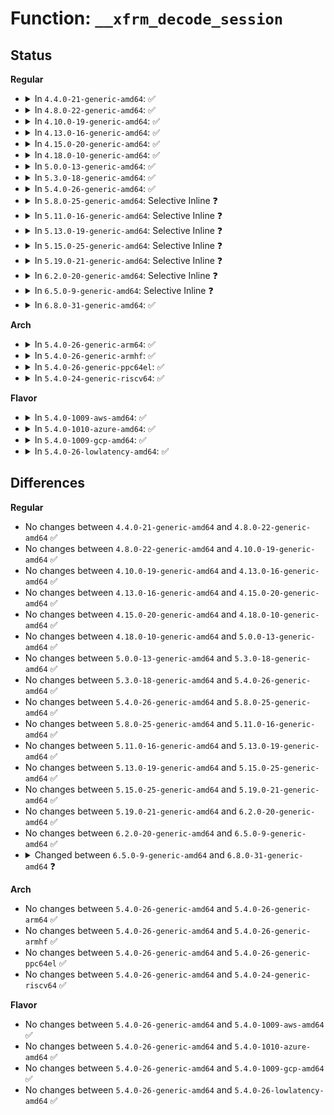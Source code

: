 # Function: <code>__xfrm_decode_session</code>

## Status
<b>Regular</b>
<ul>
<li>
<details>
<summary>In <code>4.4.0-21-generic-amd64</code>: ✅</summary>

```c
int __xfrm_decode_session(struct sk_buff * skb, struct flowi * fl, unsigned int family, int reverse)
```

```json
{
  "name": "__xfrm_decode_session",
  "collision_type": "Unique Global",
  "inline_type": "No",
  "funcs": [
    {
      "addr": 18446744071586910624,
      "name": "__xfrm_decode_session",
      "external": true,
      "loc": "net/xfrm/xfrm_policy.c:2434",
      "file": "net/xfrm/xfrm_policy.c",
      "inline": "seen, unknown",
      "caller_inline": [],
      "caller_func": [
        "net/ipv4/icmp.c:icmp_route_lookup",
        "net/ipv4/icmp.c:icmp_route_lookup",
        "net/ipv4/netfilter.c:ip_route_me_harder",
        "net/xfrm/xfrm_policy.c:xfrm_policy_queue_process",
        "net/xfrm/xfrm_policy.c:xfrm_policy_queue_process",
        "net/xfrm/xfrm_policy.c:__xfrm_route_forward",
        "net/xfrm/xfrm_policy.c:__xfrm_policy_check",
        "net/ipv6/icmp.c:icmpv6_route_lookup",
        "net/ipv6/netfilter.c:ip6_route_me_harder"
      ]
    }
  ],
  "symbols": [
    {
      "addr": 18446744071586910624,
      "name": "__xfrm_decode_session",
      "section": ".text",
      "bind": "STB_GLOBAL",
      "size": 70
    }
  ]
}
```
</details>
</li>
<li>
<details>
<summary>In <code>4.8.0-22-generic-amd64</code>: ✅</summary>

```c
int __xfrm_decode_session(struct sk_buff * skb, struct flowi * fl, unsigned int family, int reverse)
```

```json
{
  "name": "__xfrm_decode_session",
  "collision_type": "Unique Global",
  "inline_type": "No",
  "funcs": [
    {
      "addr": 18446744071587356912,
      "name": "__xfrm_decode_session",
      "external": true,
      "loc": "net/xfrm/xfrm_policy.c:2438",
      "file": "net/xfrm/xfrm_policy.c",
      "inline": "seen, unknown",
      "caller_inline": [],
      "caller_func": [
        "net/ipv4/icmp.c:icmp_route_lookup",
        "net/ipv4/icmp.c:icmp_route_lookup",
        "net/ipv4/netfilter.c:ip_route_me_harder",
        "net/xfrm/xfrm_policy.c:__xfrm_route_forward",
        "net/xfrm/xfrm_policy.c:__xfrm_policy_check",
        "net/xfrm/xfrm_policy.c:xfrm_policy_queue_process",
        "net/xfrm/xfrm_policy.c:xfrm_policy_queue_process",
        "net/ipv6/icmp.c:icmpv6_route_lookup",
        "net/ipv6/netfilter.c:ip6_route_me_harder"
      ]
    }
  ],
  "symbols": [
    {
      "addr": 18446744071587356912,
      "name": "__xfrm_decode_session",
      "section": ".text",
      "bind": "STB_GLOBAL",
      "size": 70
    }
  ]
}
```
</details>
</li>
<li>
<details>
<summary>In <code>4.10.0-19-generic-amd64</code>: ✅</summary>

```c
int __xfrm_decode_session(struct sk_buff * skb, struct flowi * fl, unsigned int family, int reverse)
```

```json
{
  "name": "__xfrm_decode_session",
  "collision_type": "Unique Global",
  "inline_type": "No",
  "funcs": [
    {
      "addr": 18446744071587559792,
      "name": "__xfrm_decode_session",
      "external": true,
      "loc": "net/xfrm/xfrm_policy.c:2466",
      "file": "net/xfrm/xfrm_policy.c",
      "inline": "seen, unknown",
      "caller_inline": [],
      "caller_func": [
        "net/ipv4/icmp.c:icmp_route_lookup",
        "net/ipv4/icmp.c:icmp_route_lookup",
        "net/ipv4/netfilter.c:ip_route_me_harder",
        "net/xfrm/xfrm_policy.c:__xfrm_route_forward",
        "net/xfrm/xfrm_policy.c:__xfrm_policy_check",
        "net/xfrm/xfrm_policy.c:xfrm_policy_queue_process",
        "net/xfrm/xfrm_policy.c:xfrm_policy_queue_process",
        "net/ipv6/icmp.c:icmpv6_route_lookup",
        "net/ipv6/netfilter.c:ip6_route_me_harder"
      ]
    }
  ],
  "symbols": [
    {
      "addr": 18446744071587559792,
      "name": "__xfrm_decode_session",
      "section": ".text",
      "bind": "STB_GLOBAL",
      "size": 70
    }
  ]
}
```
</details>
</li>
<li>
<details>
<summary>In <code>4.13.0-16-generic-amd64</code>: ✅</summary>

```c
int __xfrm_decode_session(struct sk_buff * skb, struct flowi * fl, unsigned int family, int reverse)
```

```json
{
  "name": "__xfrm_decode_session",
  "collision_type": "Unique Global",
  "inline_type": "No",
  "funcs": [
    {
      "addr": 18446744071587706240,
      "name": "__xfrm_decode_session",
      "external": true,
      "loc": "net/xfrm/xfrm_policy.c:2412",
      "file": "net/xfrm/xfrm_policy.c",
      "inline": "seen, unknown",
      "caller_inline": [],
      "caller_func": [
        "net/ipv4/netfilter.c:ip_route_me_harder",
        "net/xfrm/xfrm_policy.c:__xfrm_route_forward",
        "net/xfrm/xfrm_policy.c:__xfrm_policy_check",
        "net/xfrm/xfrm_policy.c:xfrm_policy_queue_process",
        "net/xfrm/xfrm_policy.c:xfrm_policy_queue_process",
        "net/ipv6/icmp.c:icmpv6_route_lookup",
        "net/ipv6/netfilter.c:ip6_route_me_harder"
      ]
    }
  ],
  "symbols": [
    {
      "addr": 18446744071587706240,
      "name": "__xfrm_decode_session",
      "section": ".text",
      "bind": "STB_GLOBAL",
      "size": 71
    }
  ]
}
```
</details>
</li>
<li>
<details>
<summary>In <code>4.15.0-20-generic-amd64</code>: ✅</summary>

```c
int __xfrm_decode_session(struct sk_buff * skb, struct flowi * fl, unsigned int family, int reverse)
```

```json
{
  "name": "__xfrm_decode_session",
  "collision_type": "Unique Global",
  "inline_type": "No",
  "funcs": [
    {
      "addr": 18446744071588232960,
      "name": "__xfrm_decode_session",
      "external": true,
      "loc": "net/xfrm/xfrm_policy.c:2354",
      "file": "net/xfrm/xfrm_policy.c",
      "inline": "seen, unknown",
      "caller_inline": [],
      "caller_func": [
        "net/ipv4/netfilter.c:ip_route_me_harder",
        "net/xfrm/xfrm_policy.c:__xfrm_route_forward",
        "net/xfrm/xfrm_policy.c:__xfrm_policy_check",
        "net/xfrm/xfrm_policy.c:xfrm_policy_queue_process",
        "net/xfrm/xfrm_policy.c:xfrm_policy_queue_process",
        "net/ipv6/icmp.c:icmpv6_route_lookup",
        "net/ipv6/netfilter.c:ip6_route_me_harder"
      ]
    }
  ],
  "symbols": [
    {
      "addr": 18446744071588232960,
      "name": "__xfrm_decode_session",
      "section": ".text",
      "bind": "STB_GLOBAL",
      "size": 76
    }
  ]
}
```
</details>
</li>
<li>
<details>
<summary>In <code>4.18.0-10-generic-amd64</code>: ✅</summary>

```c
int __xfrm_decode_session(struct sk_buff * skb, struct flowi * fl, unsigned int family, int reverse)
```

```json
{
  "name": "__xfrm_decode_session",
  "collision_type": "Unique Global",
  "inline_type": "No",
  "funcs": [
    {
      "addr": 18446744071588587232,
      "name": "__xfrm_decode_session",
      "external": true,
      "loc": "net/xfrm/xfrm_policy.c:2364",
      "file": "net/xfrm/xfrm_policy.c",
      "inline": "seen, unknown",
      "caller_inline": [],
      "caller_func": [
        "net/ipv4/netfilter.c:ip_route_me_harder",
        "net/xfrm/xfrm_policy.c:__xfrm_route_forward",
        "net/xfrm/xfrm_policy.c:__xfrm_policy_check",
        "net/xfrm/xfrm_policy.c:xfrm_policy_queue_process",
        "net/xfrm/xfrm_policy.c:xfrm_policy_queue_process",
        "net/ipv6/icmp.c:icmpv6_route_lookup",
        "net/ipv6/netfilter.c:ip6_route_me_harder"
      ]
    }
  ],
  "symbols": [
    {
      "addr": 18446744071588587232,
      "name": "__xfrm_decode_session",
      "section": ".text",
      "bind": "STB_GLOBAL",
      "size": 75
    }
  ]
}
```
</details>
</li>
<li>
<details>
<summary>In <code>5.0.0-13-generic-amd64</code>: ✅</summary>

```c
int __xfrm_decode_session(struct sk_buff * skb, struct flowi * fl, unsigned int family, int reverse)
```

```json
{
  "name": "__xfrm_decode_session",
  "collision_type": "Unique Global",
  "inline_type": "No",
  "funcs": [
    {
      "addr": 18446744071588792112,
      "name": "__xfrm_decode_session",
      "external": true,
      "loc": "net/xfrm/xfrm_policy.c:3266",
      "file": "net/xfrm/xfrm_policy.c",
      "inline": "seen, unknown",
      "caller_inline": [],
      "caller_func": [
        "net/ipv4/netfilter.c:ip_route_me_harder",
        "net/xfrm/xfrm_policy.c:__xfrm_route_forward",
        "net/xfrm/xfrm_policy.c:__xfrm_policy_check",
        "net/xfrm/xfrm_policy.c:xfrm_policy_queue_process",
        "net/xfrm/xfrm_policy.c:xfrm_policy_queue_process",
        "net/ipv6/icmp.c:icmpv6_route_lookup",
        "net/ipv6/netfilter.c:ip6_route_me_harder"
      ]
    }
  ],
  "symbols": [
    {
      "addr": 18446744071588792112,
      "name": "__xfrm_decode_session",
      "section": ".text",
      "bind": "STB_GLOBAL",
      "size": 75
    }
  ]
}
```
</details>
</li>
<li>
<details>
<summary>In <code>5.3.0-18-generic-amd64</code>: ✅</summary>

```c
int __xfrm_decode_session(struct sk_buff * skb, struct flowi * fl, unsigned int family, int reverse)
```

```json
{
  "name": "__xfrm_decode_session",
  "collision_type": "Unique Global",
  "inline_type": "No",
  "funcs": [
    {
      "addr": 18446744071589233872,
      "name": "__xfrm_decode_session",
      "external": true,
      "loc": "net/xfrm/xfrm_policy.c:3473",
      "file": "net/xfrm/xfrm_policy.c",
      "inline": "seen, unknown",
      "caller_inline": [],
      "caller_func": [
        "net/ipv4/netfilter.c:ip_route_me_harder",
        "net/xfrm/xfrm_policy.c:__xfrm_route_forward",
        "net/xfrm/xfrm_policy.c:__xfrm_policy_check",
        "net/xfrm/xfrm_policy.c:xfrm_policy_queue_process",
        "net/xfrm/xfrm_policy.c:xfrm_policy_queue_process",
        "net/ipv6/icmp.c:icmpv6_route_lookup",
        "net/ipv6/netfilter.c:ip6_route_me_harder"
      ]
    }
  ],
  "symbols": [
    {
      "addr": 18446744071589233872,
      "name": "__xfrm_decode_session",
      "section": ".text",
      "bind": "STB_GLOBAL",
      "size": 2066
    }
  ]
}
```
</details>
</li>
<li>
<details>
<summary>In <code>5.4.0-26-generic-amd64</code>: ✅</summary>

```c
int __xfrm_decode_session(struct sk_buff * skb, struct flowi * fl, unsigned int family, int reverse)
```

```json
{
  "name": "__xfrm_decode_session",
  "collision_type": "Unique Global",
  "inline_type": "No",
  "funcs": [
    {
      "addr": 18446744071589459168,
      "name": "__xfrm_decode_session",
      "external": true,
      "loc": "net/xfrm/xfrm_policy.c:3475",
      "file": "net/xfrm/xfrm_policy.c",
      "inline": "seen, unknown",
      "caller_inline": [],
      "caller_func": [
        "net/ipv4/netfilter.c:ip_route_me_harder",
        "net/xfrm/xfrm_policy.c:__xfrm_route_forward",
        "net/xfrm/xfrm_policy.c:__xfrm_policy_check",
        "net/xfrm/xfrm_policy.c:xfrm_policy_queue_process",
        "net/xfrm/xfrm_policy.c:xfrm_policy_queue_process",
        "net/ipv6/icmp.c:icmpv6_route_lookup",
        "net/ipv6/netfilter.c:ip6_route_me_harder"
      ]
    }
  ],
  "symbols": [
    {
      "addr": 18446744071589459168,
      "name": "__xfrm_decode_session",
      "section": ".text",
      "bind": "STB_GLOBAL",
      "size": 2066
    }
  ]
}
```
</details>
</li>
<li>
<details>
<summary>In <code>5.8.0-25-generic-amd64</code>: Selective Inline ❓</summary>

```c
int __xfrm_decode_session(struct sk_buff * skb, struct flowi * fl, unsigned int family, int reverse)
```

```json
{
  "name": "__xfrm_decode_session",
  "collision_type": "Unique Global",
  "inline_type": "Selective",
  "funcs": [
    {
      "addr": 18446744071590468669,
      "name": "__xfrm_decode_session",
      "external": true,
      "loc": "net/xfrm/xfrm_policy.c:3465",
      "file": "net/xfrm/xfrm_policy.c",
      "inline": "not declared, inlined",
      "caller_inline": [
        "net/xfrm/xfrm_policy.c:__xfrm_route_forward",
        "net/xfrm/xfrm_policy.c:__xfrm_policy_check",
        "net/xfrm/xfrm_policy.c:xfrm_policy_queue_process",
        "net/xfrm/xfrm_policy.c:xfrm_policy_queue_process"
      ],
      "caller_func": [
        "net/ipv4/netfilter.c:ip_route_me_harder",
        "net/ipv6/icmp.c:icmpv6_route_lookup",
        "net/ipv6/netfilter.c:ip6_route_me_harder"
      ]
    }
  ],
  "symbols": [
    {
      "addr": 18446744071590454944,
      "name": "__xfrm_decode_session",
      "section": ".text",
      "bind": "STB_GLOBAL",
      "size": 76
    }
  ]
}
```
</details>
</li>
<li>
<details>
<summary>In <code>5.11.0-16-generic-amd64</code>: Selective Inline ❓</summary>

```c
int __xfrm_decode_session(struct sk_buff * skb, struct flowi * fl, unsigned int family, int reverse)
```

```json
{
  "name": "__xfrm_decode_session",
  "collision_type": "Unique Global",
  "inline_type": "Selective",
  "funcs": [
    {
      "addr": 18446744071590527149,
      "name": "__xfrm_decode_session",
      "external": true,
      "loc": "net/xfrm/xfrm_policy.c:3486",
      "file": "net/xfrm/xfrm_policy.c",
      "inline": "not declared, inlined",
      "caller_inline": [
        "net/xfrm/xfrm_policy.c:__xfrm_route_forward",
        "net/xfrm/xfrm_policy.c:__xfrm_policy_check",
        "net/xfrm/xfrm_policy.c:xfrm_policy_queue_process",
        "net/xfrm/xfrm_policy.c:xfrm_policy_queue_process"
      ],
      "caller_func": [
        "net/ipv4/netfilter.c:ip_route_me_harder",
        "net/ipv6/icmp.c:icmpv6_route_lookup",
        "net/ipv6/netfilter.c:ip6_route_me_harder"
      ]
    }
  ],
  "symbols": [
    {
      "addr": 18446744071590513392,
      "name": "__xfrm_decode_session",
      "section": ".text",
      "bind": "STB_GLOBAL",
      "size": 76
    }
  ]
}
```
</details>
</li>
<li>
<details>
<summary>In <code>5.13.0-19-generic-amd64</code>: Selective Inline ❓</summary>

```c
int __xfrm_decode_session(struct sk_buff * skb, struct flowi * fl, unsigned int family, int reverse)
```

```json
{
  "name": "__xfrm_decode_session",
  "collision_type": "Unique Global",
  "inline_type": "Selective",
  "funcs": [
    {
      "addr": 18446744071590452445,
      "name": "__xfrm_decode_session",
      "external": true,
      "loc": "net/xfrm/xfrm_policy.c:3446",
      "file": "net/xfrm/xfrm_policy.c",
      "inline": "not declared, inlined",
      "caller_inline": [
        "net/xfrm/xfrm_policy.c:__xfrm_route_forward",
        "net/xfrm/xfrm_policy.c:__xfrm_policy_check",
        "net/xfrm/xfrm_policy.c:xfrm_policy_queue_process",
        "net/xfrm/xfrm_policy.c:xfrm_policy_queue_process"
      ],
      "caller_func": [
        "net/ipv4/netfilter.c:ip_route_me_harder",
        "net/ipv6/icmp.c:icmpv6_route_lookup",
        "net/ipv6/netfilter.c:ip6_route_me_harder"
      ]
    }
  ],
  "symbols": [
    {
      "addr": 18446744071590438288,
      "name": "__xfrm_decode_session",
      "section": ".text",
      "bind": "STB_GLOBAL",
      "size": 76
    }
  ]
}
```
</details>
</li>
<li>
<details>
<summary>In <code>5.15.0-25-generic-amd64</code>: Selective Inline ❓</summary>

```c
int __xfrm_decode_session(struct sk_buff * skb, struct flowi * fl, unsigned int family, int reverse)
```

```json
{
  "name": "__xfrm_decode_session",
  "collision_type": "Unique Global",
  "inline_type": "Selective",
  "funcs": [
    {
      "addr": 18446744071591254061,
      "name": "__xfrm_decode_session",
      "external": true,
      "loc": "net/xfrm/xfrm_policy.c:3471",
      "file": "net/xfrm/xfrm_policy.c",
      "inline": "not declared, inlined",
      "caller_inline": [
        "net/xfrm/xfrm_policy.c:__xfrm_route_forward",
        "net/xfrm/xfrm_policy.c:__xfrm_policy_check",
        "net/xfrm/xfrm_policy.c:xfrm_policy_queue_process",
        "net/xfrm/xfrm_policy.c:xfrm_policy_queue_process"
      ],
      "caller_func": [
        "net/ipv4/netfilter.c:ip_route_me_harder",
        "net/ipv6/icmp.c:icmpv6_route_lookup",
        "net/ipv6/netfilter.c:ip6_route_me_harder"
      ]
    }
  ],
  "symbols": [
    {
      "addr": 18446744071591238272,
      "name": "__xfrm_decode_session",
      "section": ".text",
      "bind": "STB_GLOBAL",
      "size": 76
    }
  ]
}
```
</details>
</li>
<li>
<details>
<summary>In <code>5.19.0-21-generic-amd64</code>: Selective Inline ❓</summary>

```c
int __xfrm_decode_session(struct sk_buff * skb, struct flowi * fl, unsigned int family, int reverse)
```

```json
{
  "name": "__xfrm_decode_session",
  "collision_type": "Unique Global",
  "inline_type": "Selective",
  "funcs": [
    {
      "addr": 18446744071592919150,
      "name": "__xfrm_decode_session",
      "external": true,
      "loc": "net/xfrm/xfrm_policy.c:3473",
      "file": "net/xfrm/xfrm_policy.c",
      "inline": "not declared, inlined",
      "caller_inline": [
        "net/xfrm/xfrm_policy.c:__xfrm_route_forward",
        "net/xfrm/xfrm_policy.c:__xfrm_policy_check",
        "net/xfrm/xfrm_policy.c:xfrm_policy_queue_process",
        "net/xfrm/xfrm_policy.c:xfrm_policy_queue_process"
      ],
      "caller_func": [
        "net/ipv4/netfilter.c:ip_route_me_harder",
        "net/ipv6/icmp.c:icmpv6_route_lookup",
        "net/ipv6/netfilter.c:ip6_route_me_harder"
      ]
    }
  ],
  "symbols": [
    {
      "addr": 18446744071592901632,
      "name": "__xfrm_decode_session",
      "section": ".text",
      "bind": "STB_GLOBAL",
      "size": 88
    }
  ]
}
```
</details>
</li>
<li>
<details>
<summary>In <code>6.2.0-20-generic-amd64</code>: Selective Inline ❓</summary>

```c
int __xfrm_decode_session(struct sk_buff * skb, struct flowi * fl, unsigned int family, int reverse)
```

```json
{
  "name": "__xfrm_decode_session",
  "collision_type": "Unique Global",
  "inline_type": "Selective",
  "funcs": [
    {
      "addr": 18446744071594800078,
      "name": "__xfrm_decode_session",
      "external": true,
      "loc": "net/xfrm/xfrm_policy.c:3547",
      "file": "net/xfrm/xfrm_policy.c",
      "inline": "not declared, inlined",
      "caller_inline": [
        "net/xfrm/xfrm_policy.c:__xfrm_route_forward",
        "net/xfrm/xfrm_policy.c:__xfrm_policy_check",
        "net/xfrm/xfrm_policy.c:xfrm_policy_queue_process",
        "net/xfrm/xfrm_policy.c:xfrm_policy_queue_process"
      ],
      "caller_func": [
        "net/ipv4/netfilter.c:ip_route_me_harder",
        "net/ipv6/icmp.c:icmpv6_route_lookup",
        "net/ipv6/netfilter.c:ip6_route_me_harder"
      ]
    }
  ],
  "symbols": [
    {
      "addr": 18446744071594781808,
      "name": "__xfrm_decode_session",
      "section": ".text",
      "bind": "STB_GLOBAL",
      "size": 88
    }
  ]
}
```
</details>
</li>
<li>
<details>
<summary>In <code>6.5.0-9-generic-amd64</code>: Selective Inline ❓</summary>

```c
int __xfrm_decode_session(struct sk_buff * skb, struct flowi * fl, unsigned int family, int reverse)
```

```json
{
  "name": "__xfrm_decode_session",
  "collision_type": "Unique Global",
  "inline_type": "Selective",
  "funcs": [
    {
      "addr": 18446744071595191694,
      "name": "__xfrm_decode_session",
      "external": true,
      "loc": "net/xfrm/xfrm_policy.c:3557",
      "file": "net/xfrm/xfrm_policy.c",
      "inline": "not declared, inlined",
      "caller_inline": [
        "net/xfrm/xfrm_policy.c:__xfrm_route_forward",
        "net/xfrm/xfrm_policy.c:__xfrm_policy_check",
        "net/xfrm/xfrm_policy.c:xfrm_policy_queue_process",
        "net/xfrm/xfrm_policy.c:xfrm_policy_queue_process"
      ],
      "caller_func": [
        "net/ipv4/netfilter.c:ip_route_me_harder",
        "net/ipv6/icmp.c:icmpv6_route_lookup",
        "net/ipv6/netfilter.c:ip6_route_me_harder"
      ]
    }
  ],
  "symbols": [
    {
      "addr": 18446744071595179504,
      "name": "__xfrm_decode_session",
      "section": ".text",
      "bind": "STB_GLOBAL",
      "size": 88
    }
  ]
}
```
</details>
</li>
<li>
<details>
<summary>In <code>6.8.0-31-generic-amd64</code>: ✅</summary>

```c
int __xfrm_decode_session(struct net * net, struct sk_buff * skb, struct flowi * fl, unsigned int family, int reverse)
```

```json
{
  "name": "__xfrm_decode_session",
  "collision_type": "Unique Global",
  "inline_type": "No",
  "funcs": [
    {
      "addr": 18446744071595996320,
      "name": "__xfrm_decode_session",
      "external": true,
      "loc": "net/xfrm/xfrm_policy.c:3458",
      "file": "net/xfrm/xfrm_policy.c",
      "inline": "seen, unknown",
      "caller_inline": [],
      "caller_func": [
        "net/ipv4/netfilter.c:ip_route_me_harder",
        "net/xfrm/xfrm_policy.c:__xfrm_route_forward",
        "net/xfrm/xfrm_policy.c:__xfrm_policy_check",
        "net/xfrm/xfrm_policy.c:xfrm_policy_queue_process",
        "net/xfrm/xfrm_policy.c:xfrm_policy_queue_process",
        "net/ipv6/icmp.c:icmpv6_route_lookup",
        "net/ipv6/netfilter.c:ip6_route_me_harder"
      ]
    }
  ],
  "symbols": [
    {
      "addr": 18446744071595996320,
      "name": "__xfrm_decode_session",
      "section": ".text",
      "bind": "STB_GLOBAL",
      "size": 662
    }
  ]
}
```
</details>
</li>
</ul>
<b>Arch</b>
<ul>
<li>
<details>
<summary>In <code>5.4.0-26-generic-arm64</code>: ✅</summary>

```c
int __xfrm_decode_session(struct sk_buff * skb, struct flowi * fl, unsigned int family, int reverse)
```

```json
{
  "name": "__xfrm_decode_session",
  "collision_type": "Unique Global",
  "inline_type": "No",
  "funcs": [
    {
      "addr": 18446603336503112816,
      "name": "__xfrm_decode_session",
      "external": true,
      "loc": "net/xfrm/xfrm_policy.c:3475",
      "file": "net/xfrm/xfrm_policy.c",
      "inline": "seen, unknown",
      "caller_inline": [],
      "caller_func": [
        "net/ipv4/netfilter.c:ip_route_me_harder",
        "net/xfrm/xfrm_policy.c:__xfrm_route_forward",
        "net/xfrm/xfrm_policy.c:__xfrm_policy_check",
        "net/xfrm/xfrm_policy.c:xfrm_policy_queue_process",
        "net/xfrm/xfrm_policy.c:xfrm_policy_queue_process",
        "net/ipv6/icmp.c:icmpv6_route_lookup",
        "net/ipv6/netfilter.c:ip6_route_me_harder"
      ]
    }
  ],
  "symbols": [
    {
      "addr": 18446603336503112816,
      "name": "__xfrm_decode_session",
      "section": ".text",
      "bind": "STB_GLOBAL",
      "size": 1844
    }
  ]
}
```
</details>
</li>
<li>
<details>
<summary>In <code>5.4.0-26-generic-armhf</code>: ✅</summary>

```c
int __xfrm_decode_session(struct sk_buff * skb, struct flowi * fl, unsigned int family, int reverse)
```

```json
{
  "name": "__xfrm_decode_session",
  "collision_type": "Unique Global",
  "inline_type": "No",
  "funcs": [
    {
      "addr": 3235798496,
      "name": "__xfrm_decode_session",
      "external": true,
      "loc": "net/xfrm/xfrm_policy.c:3475",
      "file": "net/xfrm/xfrm_policy.c",
      "inline": "seen, unknown",
      "caller_inline": [],
      "caller_func": [
        "net/ipv4/netfilter.c:ip_route_me_harder",
        "net/xfrm/xfrm_policy.c:__xfrm_route_forward",
        "net/xfrm/xfrm_policy.c:__xfrm_policy_check",
        "net/xfrm/xfrm_policy.c:xfrm_policy_queue_process",
        "net/xfrm/xfrm_policy.c:xfrm_policy_queue_process",
        "net/ipv6/icmp.c:icmpv6_route_lookup",
        "net/ipv6/netfilter.c:ip6_route_me_harder"
      ]
    }
  ],
  "symbols": [
    {
      "addr": 3235798496,
      "name": "__xfrm_decode_session",
      "section": ".text",
      "bind": "STB_GLOBAL",
      "size": 2236
    }
  ]
}
```
</details>
</li>
<li>
<details>
<summary>In <code>5.4.0-26-generic-ppc64el</code>: ✅</summary>

```c
int __xfrm_decode_session(struct sk_buff * skb, struct flowi * fl, unsigned int family, int reverse)
```

```json
{
  "name": "__xfrm_decode_session",
  "collision_type": "Unique Global",
  "inline_type": "No",
  "funcs": [
    {
      "addr": 13835058055296844928,
      "name": "__xfrm_decode_session",
      "external": true,
      "loc": "net/xfrm/xfrm_policy.c:3475",
      "file": "net/xfrm/xfrm_policy.c",
      "inline": "seen, unknown",
      "caller_inline": [],
      "caller_func": [
        "net/ipv4/netfilter.c:ip_route_me_harder",
        "net/xfrm/xfrm_policy.c:__xfrm_route_forward",
        "net/xfrm/xfrm_policy.c:__xfrm_policy_check",
        "net/xfrm/xfrm_policy.c:xfrm_policy_queue_process",
        "net/xfrm/xfrm_policy.c:xfrm_policy_queue_process",
        "net/ipv6/icmp.c:icmpv6_route_lookup",
        "net/ipv6/netfilter.c:ip6_route_me_harder"
      ]
    }
  ],
  "symbols": [
    {
      "addr": 13835058055296844928,
      "name": "__xfrm_decode_session",
      "section": ".text",
      "bind": "STB_GLOBAL",
      "size": 2648
    }
  ]
}
```
</details>
</li>
<li>
<details>
<summary>In <code>5.4.0-24-generic-riscv64</code>: ✅</summary>

```c
int __xfrm_decode_session(struct sk_buff * skb, struct flowi * fl, unsigned int family, int reverse)
```

```json
{
  "name": "__xfrm_decode_session",
  "collision_type": "Unique Global",
  "inline_type": "No",
  "funcs": [
    {
      "addr": 18446743936279170464,
      "name": "__xfrm_decode_session",
      "external": true,
      "loc": "net/xfrm/xfrm_policy.c:3475",
      "file": "net/xfrm/xfrm_policy.c",
      "inline": "seen, unknown",
      "caller_inline": [],
      "caller_func": [
        "net/ipv4/netfilter.c:ip_route_me_harder",
        "net/xfrm/xfrm_policy.c:__xfrm_route_forward",
        "net/xfrm/xfrm_policy.c:__xfrm_policy_check",
        "net/xfrm/xfrm_policy.c:xfrm_policy_queue_process",
        "net/xfrm/xfrm_policy.c:xfrm_policy_queue_process",
        "net/ipv6/icmp.c:icmpv6_route_lookup",
        "net/ipv6/netfilter.c:ip6_route_me_harder"
      ]
    }
  ],
  "symbols": [
    {
      "addr": 18446743936279170464,
      "name": "__xfrm_decode_session",
      "section": ".text",
      "bind": "STB_GLOBAL",
      "size": 1554
    }
  ]
}
```
</details>
</li>
</ul>
<b>Flavor</b>
<ul>
<li>
<details>
<summary>In <code>5.4.0-1009-aws-amd64</code>: ✅</summary>

```c
int __xfrm_decode_session(struct sk_buff * skb, struct flowi * fl, unsigned int family, int reverse)
```

```json
{
  "name": "__xfrm_decode_session",
  "collision_type": "Unique Global",
  "inline_type": "No",
  "funcs": [
    {
      "addr": 18446744071589063536,
      "name": "__xfrm_decode_session",
      "external": true,
      "loc": "net/xfrm/xfrm_policy.c:3475",
      "file": "net/xfrm/xfrm_policy.c",
      "inline": "seen, unknown",
      "caller_inline": [],
      "caller_func": [
        "net/ipv4/netfilter.c:ip_route_me_harder",
        "net/xfrm/xfrm_policy.c:__xfrm_route_forward",
        "net/xfrm/xfrm_policy.c:__xfrm_policy_check",
        "net/xfrm/xfrm_policy.c:xfrm_policy_queue_process",
        "net/xfrm/xfrm_policy.c:xfrm_policy_queue_process",
        "net/ipv6/icmp.c:icmpv6_route_lookup",
        "net/ipv6/netfilter.c:ip6_route_me_harder"
      ]
    }
  ],
  "symbols": [
    {
      "addr": 18446744071589063536,
      "name": "__xfrm_decode_session",
      "section": ".text",
      "bind": "STB_GLOBAL",
      "size": 2066
    }
  ]
}
```
</details>
</li>
<li>
<details>
<summary>In <code>5.4.0-1010-azure-amd64</code>: ✅</summary>

```c
int __xfrm_decode_session(struct sk_buff * skb, struct flowi * fl, unsigned int family, int reverse)
```

```json
{
  "name": "__xfrm_decode_session",
  "collision_type": "Unique Global",
  "inline_type": "No",
  "funcs": [
    {
      "addr": 18446744071588788576,
      "name": "__xfrm_decode_session",
      "external": true,
      "loc": "net/xfrm/xfrm_policy.c:3475",
      "file": "net/xfrm/xfrm_policy.c",
      "inline": "seen, unknown",
      "caller_inline": [],
      "caller_func": [
        "net/ipv4/netfilter.c:ip_route_me_harder",
        "net/xfrm/xfrm_policy.c:__xfrm_route_forward",
        "net/xfrm/xfrm_policy.c:__xfrm_policy_check",
        "net/xfrm/xfrm_policy.c:xfrm_policy_queue_process",
        "net/xfrm/xfrm_policy.c:xfrm_policy_queue_process",
        "net/ipv6/icmp.c:icmpv6_route_lookup",
        "net/ipv6/netfilter.c:ip6_route_me_harder"
      ]
    }
  ],
  "symbols": [
    {
      "addr": 18446744071588788576,
      "name": "__xfrm_decode_session",
      "section": ".text",
      "bind": "STB_GLOBAL",
      "size": 2066
    }
  ]
}
```
</details>
</li>
<li>
<details>
<summary>In <code>5.4.0-1009-gcp-amd64</code>: ✅</summary>

```c
int __xfrm_decode_session(struct sk_buff * skb, struct flowi * fl, unsigned int family, int reverse)
```

```json
{
  "name": "__xfrm_decode_session",
  "collision_type": "Unique Global",
  "inline_type": "No",
  "funcs": [
    {
      "addr": 18446744071589500400,
      "name": "__xfrm_decode_session",
      "external": true,
      "loc": "net/xfrm/xfrm_policy.c:3475",
      "file": "net/xfrm/xfrm_policy.c",
      "inline": "seen, unknown",
      "caller_inline": [],
      "caller_func": [
        "net/ipv4/netfilter.c:ip_route_me_harder",
        "net/xfrm/xfrm_policy.c:__xfrm_route_forward",
        "net/xfrm/xfrm_policy.c:__xfrm_policy_check",
        "net/xfrm/xfrm_policy.c:xfrm_policy_queue_process",
        "net/xfrm/xfrm_policy.c:xfrm_policy_queue_process",
        "net/ipv6/icmp.c:icmpv6_route_lookup",
        "net/ipv6/netfilter.c:ip6_route_me_harder"
      ]
    }
  ],
  "symbols": [
    {
      "addr": 18446744071589500400,
      "name": "__xfrm_decode_session",
      "section": ".text",
      "bind": "STB_GLOBAL",
      "size": 2066
    }
  ]
}
```
</details>
</li>
<li>
<details>
<summary>In <code>5.4.0-26-lowlatency-amd64</code>: ✅</summary>

```c
int __xfrm_decode_session(struct sk_buff * skb, struct flowi * fl, unsigned int family, int reverse)
```

```json
{
  "name": "__xfrm_decode_session",
  "collision_type": "Unique Global",
  "inline_type": "No",
  "funcs": [
    {
      "addr": 18446744071589546880,
      "name": "__xfrm_decode_session",
      "external": true,
      "loc": "net/xfrm/xfrm_policy.c:3475",
      "file": "net/xfrm/xfrm_policy.c",
      "inline": "seen, unknown",
      "caller_inline": [],
      "caller_func": [
        "net/ipv4/netfilter.c:ip_route_me_harder",
        "net/xfrm/xfrm_policy.c:__xfrm_route_forward",
        "net/xfrm/xfrm_policy.c:__xfrm_policy_check",
        "net/xfrm/xfrm_policy.c:xfrm_policy_queue_process",
        "net/xfrm/xfrm_policy.c:xfrm_policy_queue_process",
        "net/ipv6/icmp.c:icmpv6_route_lookup",
        "net/ipv6/netfilter.c:ip6_route_me_harder"
      ]
    }
  ],
  "symbols": [
    {
      "addr": 18446744071589546880,
      "name": "__xfrm_decode_session",
      "section": ".text",
      "bind": "STB_GLOBAL",
      "size": 2066
    }
  ]
}
```
</details>
</li>
</ul>

## Differences
<b>Regular</b>
<ul>
<li>
No changes between <code>4.4.0-21-generic-amd64</code> and <code>4.8.0-22-generic-amd64</code> ✅
</li>
<li>
No changes between <code>4.8.0-22-generic-amd64</code> and <code>4.10.0-19-generic-amd64</code> ✅
</li>
<li>
No changes between <code>4.10.0-19-generic-amd64</code> and <code>4.13.0-16-generic-amd64</code> ✅
</li>
<li>
No changes between <code>4.13.0-16-generic-amd64</code> and <code>4.15.0-20-generic-amd64</code> ✅
</li>
<li>
No changes between <code>4.15.0-20-generic-amd64</code> and <code>4.18.0-10-generic-amd64</code> ✅
</li>
<li>
No changes between <code>4.18.0-10-generic-amd64</code> and <code>5.0.0-13-generic-amd64</code> ✅
</li>
<li>
No changes between <code>5.0.0-13-generic-amd64</code> and <code>5.3.0-18-generic-amd64</code> ✅
</li>
<li>
No changes between <code>5.3.0-18-generic-amd64</code> and <code>5.4.0-26-generic-amd64</code> ✅
</li>
<li>
No changes between <code>5.4.0-26-generic-amd64</code> and <code>5.8.0-25-generic-amd64</code> ✅
</li>
<li>
No changes between <code>5.8.0-25-generic-amd64</code> and <code>5.11.0-16-generic-amd64</code> ✅
</li>
<li>
No changes between <code>5.11.0-16-generic-amd64</code> and <code>5.13.0-19-generic-amd64</code> ✅
</li>
<li>
No changes between <code>5.13.0-19-generic-amd64</code> and <code>5.15.0-25-generic-amd64</code> ✅
</li>
<li>
No changes between <code>5.15.0-25-generic-amd64</code> and <code>5.19.0-21-generic-amd64</code> ✅
</li>
<li>
No changes between <code>5.19.0-21-generic-amd64</code> and <code>6.2.0-20-generic-amd64</code> ✅
</li>
<li>
No changes between <code>6.2.0-20-generic-amd64</code> and <code>6.5.0-9-generic-amd64</code> ✅
</li>
<li>
<details>
<summary>Changed between <code>6.5.0-9-generic-amd64</code> and <code>6.8.0-31-generic-amd64</code> ❓</summary>
<ul>
<li>
<b>Param added. </b>
<code>struct net * net</code>
</li>
<li>
<b>Param reordered. </b>
<code>skb, fl, family, reverse</code> ➡️ <code>net, skb, fl, family, reverse</code>
</li>
</ul>
</details>
</li>
</ul>
<b>Arch</b>
<ul>
<li>
No changes between <code>5.4.0-26-generic-amd64</code> and <code>5.4.0-26-generic-arm64</code> ✅
</li>
<li>
No changes between <code>5.4.0-26-generic-amd64</code> and <code>5.4.0-26-generic-armhf</code> ✅
</li>
<li>
No changes between <code>5.4.0-26-generic-amd64</code> and <code>5.4.0-26-generic-ppc64el</code> ✅
</li>
<li>
No changes between <code>5.4.0-26-generic-amd64</code> and <code>5.4.0-24-generic-riscv64</code> ✅
</li>
</ul>
<b>Flavor</b>
<ul>
<li>
No changes between <code>5.4.0-26-generic-amd64</code> and <code>5.4.0-1009-aws-amd64</code> ✅
</li>
<li>
No changes between <code>5.4.0-26-generic-amd64</code> and <code>5.4.0-1010-azure-amd64</code> ✅
</li>
<li>
No changes between <code>5.4.0-26-generic-amd64</code> and <code>5.4.0-1009-gcp-amd64</code> ✅
</li>
<li>
No changes between <code>5.4.0-26-generic-amd64</code> and <code>5.4.0-26-lowlatency-amd64</code> ✅
</li>
</ul>
